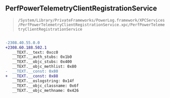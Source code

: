 ## PerfPowerTelemetryClientRegistrationService

> `/System/Library/PrivateFrameworks/PowerLog.framework/XPCServices/PerfPowerTelemetryClientRegistrationService.xpc/PerfPowerTelemetryClientRegistrationService`

```diff

-2308.40.55.0.0
+2308.60.188.502.1
   __TEXT.__text: 0xcc0
   __TEXT.__auth_stubs: 0x1b0
   __TEXT.__objc_stubs: 0x400
   __TEXT.__objc_methlist: 0x80
-  __TEXT.__const: 0x80
+  __TEXT.__const: 0x88
   __TEXT.__oslogstring: 0x14f
   __TEXT.__objc_classname: 0x6f
   __TEXT.__objc_methname: 0x426

```
